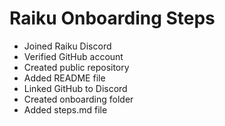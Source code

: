 # Raiku Onboarding Steps

- Joined Raiku Discord  
- Verified GitHub account  
- Created public repository  
- Added README file  
- Linked GitHub to Discord  
- Created onboarding folder  
- Added steps.md file

